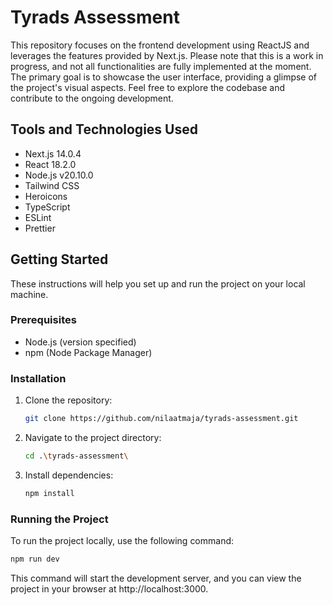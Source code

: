 # Tyrads Assessment

This repository focuses on the frontend development using ReactJS and leverages the features provided by Next.js. Please note that this is a work in progress, and not all functionalities are fully implemented at the moment. The primary goal is to showcase the user interface, providing a glimpse of the project's visual aspects. Feel free to explore the codebase and contribute to the ongoing development.

## Tools and Technologies Used

-   Next.js 14.0.4
-   React 18.2.0
-   Node.js v20.10.0
-   Tailwind CSS
-   Heroicons
-   TypeScript
-   ESLint
-   Prettier

## Getting Started

These instructions will help you set up and run the project on your local machine.

### Prerequisites

-   Node.js (version specified)
-   npm (Node Package Manager)

### Installation

1. Clone the repository:

    ```bash
    git clone https://github.com/nilaatmaja/tyrads-assessment.git
    ```

2. Navigate to the project directory:

    ```bash
    cd .\tyrads-assessment\
    ```

3. Install dependencies:

    ```bash
    npm install
    ```

### Running the Project

To run the project locally, use the following command:

```bash
npm run dev
```

This command will start the development server, and you can view the project in your browser at http://localhost:3000.
